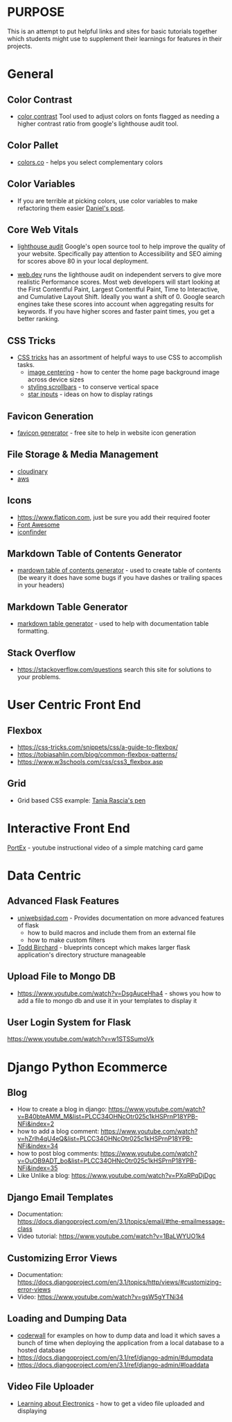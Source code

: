 # PURPOSE
This is an attempt to put helpful links and sites for basic tutorials together which students might use to supplement their learnings for features in their projects.

# General


## Color Contrast
- [color contrast](https://webaim.org/resourceshttps://webaim.org/resources/contrastchecker//contrastchecker/) Tool used to adjust colors on fonts flagged as needing a higher contrast ratio from google's lighthouse audit tool.


## Color Pallet

- [colors.co](https://coolors.co/) - helps you select complementary colors


## Color Variables
- If you are terrible at picking colors, use color variables to make refactoring them easier [Daniel's post](https://codeburst.io/css-variables-explained-with-5-examples-84adaffaa5bd). 


## Core Web Vitals
- [lighthouse audit](https://developers.google.com/web/tools/lighthouse) Google's open source tool to help improve the quality of your website. Specifically pay attention to Accessibility and SEO aiming for scores above 80 in your local deployment.

- [web.dev](https://web.dev/measure/) runs the lighthouse audit on independent servers to give more realistic Performance scores.  Most web developers will start looking at the First Contentful Paint, Largest Contentful Paint, Time to Interactive, and Cumulative Layout Shift.  Ideally you want a shift of 0. Google search engines take these scores into account when aggregating results for keywords. If you have higher scores and faster paint times, you get a better ranking.


## CSS Tricks
- [CSS tricks](https://css-tricks.com) has an assortment of helpful ways to use CSS to accomplish tasks. 
  - [image centering](https://css-tricks.com/perfect-full-page-background-image/) - how to center the home page background image across device sizes
  - [styling scrollbars](https://css-tricks.com/the-current-state-of-styling-scrollbars/) - to conserve vertical space
  - [star inputs](https://css-tricks.com/five-methods-for-five-star-ratings/) - ideas on how to display ratings


## Favicon Generation

- [favicon generator](https://favicon.io/favicon-generator/) - free site to help in website icon generation

## File Storage & Media Management

- [cloudinary](https://cloudinary.com/invites/lpov9zyyucivvxsnalc5/pd69kiotrwjo4xyhsfsl)
- [aws](https://aws.amazon.com/s3/)


## Icons
- https://www.flaticon.com, just be sure you add their required footer
- [Font Awesome](https://fontawesome.com/icons?d=gallery)
- [iconfinder](https://www.iconfinder.com/social-media-icons?price=free)

## Markdown Table of Contents Generator

- [mardown table of contents generator](https://ecotrust-canada.github.io/markdown-toc/) - used to create table of contents (be weary it does have some bugs if you have dashes or trailing spaces in your headers)


## Markdown Table Generator

- [markdown table generator](https://www.tablesgenerator.com/markdown_tables) - used to help with documentation table formatting. 


## Stack Overflow

- https://stackoverflow.com/questions search this site for solutions to your problems.


# User Centric Front End

## Flexbox

- https://css-tricks.com/snippets/css/a-guide-to-flexbox/
- https://tobiasahlin.com/blog/common-flexbox-patterns/
- https://www.w3schools.com/css/css3_flexbox.asp


## Grid
- Grid based CSS example: [Tania Rascia's pen](https://codepen.io/taniarascia/pen/rOLEGe/)


# Interactive Front End

[PortEx](https://www.youtube.com/watch?v=28VfzEiJgy4) - youtube instructional video of a simple matching card game


# Data Centric 

## Advanced Flask Features
- [uniwebsidad.com](https://uniwebsidad.com/libros/explore-flask/chapter-8) - Provides documentation on more advanced features of flask
  - how to build macros and include them from an external file 
  - how to make custom filters
- [Todd Birchard](https://hackersandslackers.com/flask-blueprints/) - blueprints concept which makes larger flask application's directory structure manageable


## Upload File to Mongo DB
- https://www.youtube.com/watch?v=DsgAuceHha4 - shows you how to add a file to mongo db and use it in your templates to display it

## User Login System for Flask
https://www.youtube.com/watch?v=w1STSSumoVk

# Django Python Ecommerce

## Blog

- How to create a blog in django: https://www.youtube.com/watch?v=B40bteAMM_M&list=PLCC34OHNcOtr025c1kHSPrnP18YPB-NFi&index=2
- how to add a blog comment: https://www.youtube.com/watch?v=hZrlh4qU4eQ&list=PLCC34OHNcOtr025c1kHSPrnP18YPB-NFi&index=34
- how to post blog comments: https://www.youtube.com/watch?v=OuOB9ADT_bo&list=PLCC34OHNcOtr025c1kHSPrnP18YPB-NFi&index=35
- Like Unlike a blog: https://www.youtube.com/watch?v=PXqRPqDjDgc


## Django Email Templates

- Documentation: https://docs.djangoproject.com/en/3.1/topics/email/#the-emailmessage-class
- Video tutorial:  https://www.youtube.com/watch?v=1BaLWYUO1k4


## Customizing Error Views

- Documentation: https://docs.djangoproject.com/en/3.1/topics/http/views/#customizing-error-views
- Video: https://www.youtube.com/watch?v=gsW5gYTNi34


## Loading and Dumping Data

- [coderwall](https://coderwall.com/p/mvsoyg/django-dumpdata-and-loaddata) for examples on how to dump data and load it which saves a bunch of time when deploying the application from a local database to a hosted database
- https://docs.djangoproject.com/en/3.1/ref/django-admin/#dumpdata
- https://docs.djangoproject.com/en/3.1/ref/django-admin/#loaddata

## Video File Uploader
- [Learning about Electronics](http://www.learningaboutelectronics.com/Articles/How-to-create-a-video-uploader-with-Python-in-Django.php) - how to get a video file uploaded and displaying